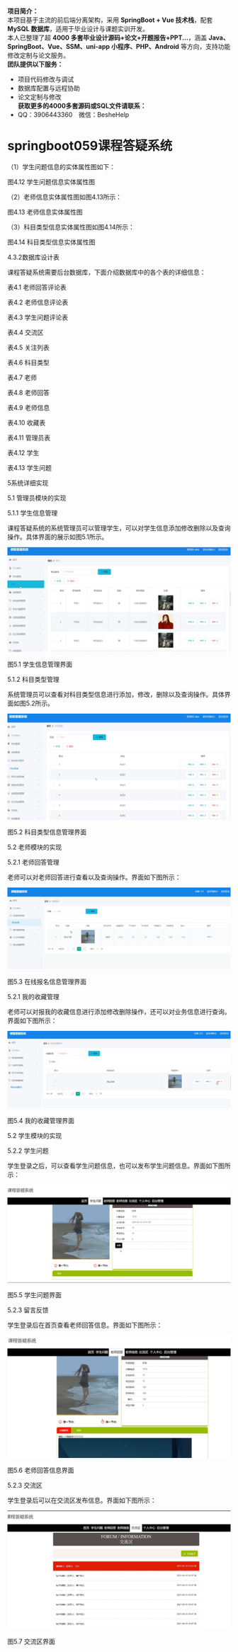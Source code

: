 **项目简介：**  
本项目基于主流的前后端分离架构，采用 **SpringBoot + Vue 技术栈**，配套 **MySQL 数据库**，适用于毕业设计与课题实训开发。  
本人已整理了超 **4000 多套毕业设计源码+论文+开题报告+PPT...**，涵盖 **Java、SpringBoot、Vue、SSM、uni-app 小程序、PHP、Android** 等方向，支持功能修改定制与论文服务。  
**团队提供以下服务：**  
- 项目代码修改与调试  
- 数据库配置与远程协助  
- 论文定制与修改  
**获取更多的4000多套源码或SQL文件请联系：**  
- QQ：3906443360 微信：BesheHelp


# springboot059课程答疑系统





（1）学生问题信息的实体属性图如下：

图4.12  学生问题信息实体属性图

（2）老师信息实体属性图如图4.13所示：

图4.13  老师信息实体属性图

（3）科目类型信息实体属性图如图4.14所示：

图4.14 科目类型信息实体属性图

4.3.2数据库设计表

课程答疑系统需要后台数据库，下面介绍数据库中的各个表的详细信息：

表4.1 老师回答评论表

表4.2 老师信息评论表

表4.3 学生问题评论表

表4.4 交流区

表4.5 关注列表

表4.6 科目类型

表4.7 老师

表4.8 老师回答

表4.9 老师信息

表4.10 收藏表

表4.11 管理员表

表4.12 学生

表4.13 学生问题

5系统详细实现

5.1 管理员模块的实现

5.1.1 学生信息管理

课程答疑系统的系统管理员可以管理学生，可以对学生信息添加修改删除以及查询操作。具体界面的展示如图5.1所示。

![图1](images/image_0.png)

图5.1 学生信息管理界面

5.1.2 科目类型管理

系统管理员可以查看对科目类型信息进行添加，修改，删除以及查询操作。具体界面如图5.2所示。

![图2](images/image_1.png)

图5.2 科目类型信息管理界面

5.2 老师模块的实现

5.2.1 老师回答管理

老师可以对老师回答进行查看以及查询操作。界面如下图所示：

![图3](images/image_2.png)

图5.3 在线报名信息管理界面

5.2.1 我的收藏管理

老师可以对报我的收藏信息进行添加修改删除操作，还可以对业务信息进行查询。界面如下图所示：

![图4](images/image_3.png)

图5.4 我的收藏管理界面

5.2 学生模块的实现

5.2.2 学生问题

学生登录之后，可以查看学生问题信息，也可以发布学生问题信息。界面如下图所示：

![图5](images/image_4.png)

图5.5 学生问题界面

5.2.3 留言反馈

学生登录后在首页查看老师回答信息。界面如下图所示：

![图6](images/image_5.png)

图5.6 老师回答信息界面

5.2.3 交流区

学生登录后可以在交流区发布信息。界面如下图所示：

![图7](images/image_6.png)

图5.7 交流区界面